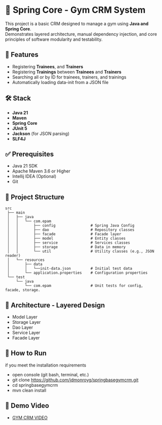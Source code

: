 # 🌱 Spring Core - Gym CRM System

This project is a basic CRM designed to manage a gym using **Java and Spring Core**.  
Demonstrates layered architecture, manual dependency injection, and core 
principles of software modularity and testability.

## 🧩 Features

- Registering **Trainees**, and **Trainers**
- Registering **Trainings** between **Trainees** and **Trainers** 
- Searching all or by ID for trainees, trainers, and trainings
- Automatically loading data-init from a JSON file

## 🛠 Stack
- **Java 21**
- **Maven**
- **Spring Core**
- **JUnit 5**
- **Jackson** (for JSON parsing)
- **SLF4J**

## ✅ Prerequisites
- Java 21 SDK
- Apache Maven 3.6 or Higher
- Intellij IDEA (Optional)
- Git

## 📁 Project Structure

```
src
 ├── main
 │   ├── java
 │   │   └── com.epam
 │   │       ├── config                # Spring Java Config
 │   │       ├── dao                   # Repository classes
 │   │       ├── facade                # Facade layer
 │   │       ├── model                 # Entity classes
 │   │       ├── service               # Services classes
 │   │       ├── storage               # Data in memory
 │   │       └── util                  # Utility classes (e.g., JSON reader)
 │   └── resources
 │       ├── data
 │       │   └──init-data.json         # Initial test data
 │       └── application.properties    # Configuration properties
 └── test
     └── java
         └── com.epam                  # Unit tests for config, facade, storage.
```

## 🧱 Architecture - Layered Design
- Model Layer
- Storage Layer
- Dao Layer
- Service Layer
- Facade Layer

## 🚀 How to Run
if you meet the installation requirements
- open console (git bash, terminal, etc.)
- git clone https://github.com/jdmonroyg/springbasegymcrm.git
- cd springbasegymcrm
- mvn clean install

## 🎥 Demo Video 
- [GYM CRM VIDEO](https://youtu.be/o87Heqkcnlo)

